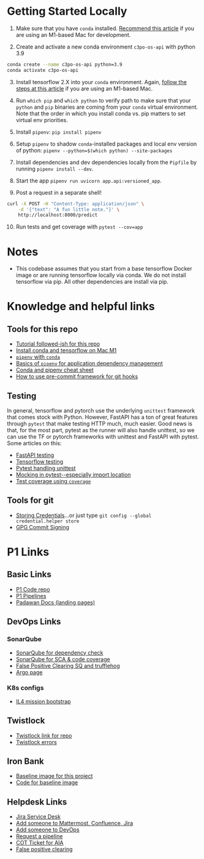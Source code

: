 # Getting Started Locally
1. Make sure that you have `conda` installed.  [Recommend this article](https://caffeinedev.medium.com/how-to-install-tensorflow-on-m1-mac-8e9b91d93706) if you are using an M1-based Mac for development.

2. Create and activate a new conda environment `c3po-os-api` with python 3.9
```bash
conda create --name c3po-os-api python=3.9
conda activate c3po-os-api
```

3. Install tensorflow 2.X into your `conda` environment.  Again, [follow the steps at this article](https://caffeinedev.medium.com/how-to-install-tensorflow-on-m1-mac-8e9b91d93706) if you are using an M1-based Mac.

4. Run `which pip` and `which python` to verify path to make sure that your `python` and `pip` binaries are coming from your `conda` virtual environment.  Note that the order in which you install conda vs. pip matters to set virtual env priorities.

5. Install `pipenv`: `pip install pipenv`

6. Setup `pipenv` to shadow `conda`-installed packages and local env version of python: `pipenv --python=$(which python) --site-packages`

7. Install dependencies and dev dependencies locally from the `Pipfile` by running `pipenv install --dev`.

8. Start the app `pipenv run uvicorn app.api:versioned_app`.

9. Post a request in a separate shell!
```bash
curl -X POST -H "Content-Type: application/json" \
    -d '{"text": "A fun little note."}' \
    http://localhost:8000/predict
```

10. Run tests and get coverage with `pytest --cov=app`

# Notes
- This codebase assumes that you start from a base tensorflow Docker image or are running tensorflow locally via conda.  We do not install tensorflow via pip.  All other dependencies are install via pip.

# Knowledge and helpful links
## Tools for this repo
- [Tutorial followed-ish for this repo](https://curiousily.com/posts/deploy-bert-for-sentiment-analysis-as-rest-api-using-pytorch-transformers-by-hugging-face-and-fastapi/)
- [Install conda and tensorflow on Mac M1](https://caffeinedev.medium.com/how-to-install-tensorflow-on-m1-mac-8e9b91d93706)
- [`pipenv` with `conda`](https://stackoverflow.com/questions/50546339/pipenv-with-conda)
- [Basics of `pipenv` for application dependency management](https://python.plainenglish.io/getting-started-with-pipenv-d224328799de)
- [Conda and pipenv cheat sheet](https://gist.github.com/ziritrion/8024025672ea92b8bdeb320d6015aa0d)
- [How to use pre-commit framework for git hooks](https://pre-commit.com/index.html)

## Testing
In general, tensorflow and pytorch use the underlying `unittest` framework that comes stock with Python.  However, FastAPI has a ton of great features through `pytest` that make testing HTTP much, much easier.  Good news is that, for the most part, pytest as the runner will also handle unittest, so we can use the TF or pytorch frameworks with unittest and FastAPI with pytest.  Some articles on this:
- [FastAPI testing](https://fastapi.tiangolo.com/tutorial/testing/)
- [Tensorflow testing](https://theaisummer.com/unit-test-deep-learning/)
- [Pytest handling unittest](https://docs.pytest.org/en/latest/how-to/unittest.html#pytest-features-in-unittest-testcase-subclasses)
- [Mocking in pytest--especially import location](https://changhsinlee.com/pytest-mock/)
- [Test coverage using `coverage`](https://coverage.readthedocs.io/en/7.2.1/)


## Tools for git
- [Storing Credentials](https://git-scm.com/docs/git-credential-store)...or just type `git config --global credential.helper store`
- [GPG Commit Signing](https://confluence.il2.dso.mil/display/afrsba/Setting+up+GPG+for+GitLab+Commit+Signing)

# P1 Links
## Basic Links
- [P1 Code repo](https://code.il4.dso.mil/platform-one/products/ai-accel/transformers/c3po-model-server)
- [P1 Pipelines](https://code.il4.dso.mil/platform-one/products/ai-accel/transformers/c3po-model-server/-/pipelines)
- [Padawan Docs (landing pages)](https://padawan-docs.dso.mil/)

## DevOps Links
### SonarQube
- [SonarQube for dependency check](https://sonarqube.il4.dso.mil/dashboard?id=platform-one-products-ai-accel-transformers-c3po-model-server-dependencies)
- [SonarQube for SCA & code coverage](https://sonarqube.il4.dso.mil/dashboard?id=platform-one-products-ai-accel-transformers-c3po-model-server)
- [False Positive Clearing SQ and trufflehog](https://confluence.il2.dso.mil/display/PUCKBOARD/Sonarqube+False-Positive+Issue+Workflow)
- [Argo page](https://argocd-il4.admin.dso.mil/applications/argocd/p1-il4-mission-staging-transformers-transformers?view=tree&resource=)

### K8s configs
- [IL4 mission bootstrap](https://code.il4.dso.mil/platform-one/devops/mission-bootstrap/il4-mission-bootstrap/-/tree/master/integrations/ai-accel/transformers)

## Twistlock
- [Twistlock link for repo](https://twistlock-il4.admin.dso.mil/api/v1/platform-one/products/ai-accel/transformers/c3po-model-server)
- [Twistlock errors](https://confluence.il2.dso.mil/display/P1MDOHD/TS+-+Twistlock+-+Stage+Failure#TSTwistlockStageFailure-400:NoRegistrySettingsSpecificationApply)

## Iron Bank
- [Baseline image for this project](https://ironbank.dso.mil/repomap/details;registry1Path=opensource%252Ftensorflow%252Ftensorflow-2.5.1)
- [Code for baseline image](https://repo1.dso.mil/dsop/opensource/tensorflow/tensorflow-2.5.1/-/blob/development/Dockerfile)

## Helpdesk Links
- [Jira Service Desk](https://jira.il2.dso.mil/servicedesk/customer/portals)
- [Add someone to Mattermost, Confluence, Jira](https://jira.il2.dso.mil/servicedesk/customer/portal/1/create/498?q=access&q_time=1673363010205)
- [Add someone to DevOps](https://jira.il2.dso.mil/servicedesk/customer/portal/73/create/706?q=access&q_time=1673363566291)
- [Request a pipeline](https://jira.il2.dso.mil/servicedesk/customer/portal/73/group/240)
- [COT Ticket for AIA](https://jira.il2.dso.mil/browse/COT-484)
- [False positive clearing](https://jira.il2.dso.mil/servicedesk/customer/portal/73/create/730)
